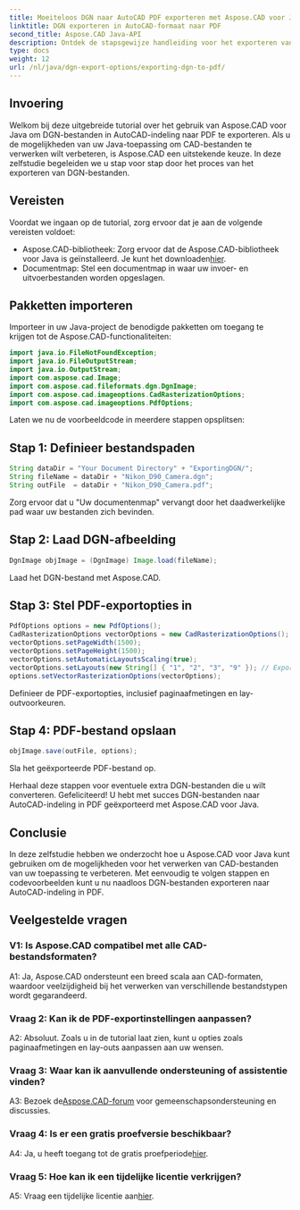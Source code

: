 ```yaml
---
title: Moeiteloos DGN naar AutoCAD PDF exporteren met Aspose.CAD voor Java
linktitle: DGN exporteren in AutoCAD-formaat naar PDF
second_title: Aspose.CAD Java-API
description: Ontdek de stapsgewijze handleiding voor het exporteren van DGN-bestanden naar AutoCAD-indeling in PDF met behulp van Aspose.CAD voor Java. Verbeter moeiteloos de CAD-verwerkingsmogelijkheden van uw Java-applicatie.
type: docs
weight: 12
url: /nl/java/dgn-export-options/exporting-dgn-to-pdf/
---
```

## Invoering

Welkom bij deze uitgebreide tutorial over het gebruik van Aspose.CAD voor Java om DGN-bestanden in AutoCAD-indeling naar PDF te exporteren. Als u de mogelijkheden van uw Java-toepassing om CAD-bestanden te verwerken wilt verbeteren, is Aspose.CAD een uitstekende keuze. In deze zelfstudie begeleiden we u stap voor stap door het proces van het exporteren van DGN-bestanden.


## Vereisten
Voordat we ingaan op de tutorial, zorg ervoor dat je aan de volgende vereisten voldoet:
-  Aspose.CAD-bibliotheek: Zorg ervoor dat de Aspose.CAD-bibliotheek voor Java is geïnstalleerd. Je kunt het downloaden[hier](https://releases.aspose.com/cad/java/).
- Documentmap: Stel een documentmap in waar uw invoer- en uitvoerbestanden worden opgeslagen.

## Pakketten importeren

Importeer in uw Java-project de benodigde pakketten om toegang te krijgen tot de Aspose.CAD-functionaliteiten:

```java
import java.io.FileNotFoundException;
import java.io.FileOutputStream;
import java.io.OutputStream;
import com.aspose.cad.Image;
import com.aspose.cad.fileformats.dgn.DgnImage;
import com.aspose.cad.imageoptions.CadRasterizationOptions;
import com.aspose.cad.imageoptions.PdfOptions;
```

Laten we nu de voorbeeldcode in meerdere stappen opsplitsen:

## Stap 1: Definieer bestandspaden

```java
String dataDir = "Your Document Directory" + "ExportingDGN/";
String fileName = dataDir + "Nikon_D90_Camera.dgn";
String outFile  = dataDir + "Nikon_D90_Camera.pdf";
```

Zorg ervoor dat u "Uw documentenmap" vervangt door het daadwerkelijke pad waar uw bestanden zich bevinden.

## Stap 2: Laad DGN-afbeelding

```java
DgnImage objImage = (DgnImage) Image.load(fileName);
```

Laad het DGN-bestand met Aspose.CAD.

## Stap 3: Stel PDF-exportopties in

```java
PdfOptions options = new PdfOptions();
CadRasterizationOptions vectorOptions = new CadRasterizationOptions();
vectorOptions.setPageWidth(1500);
vectorOptions.setPageHeight(1500);
vectorOptions.setAutomaticLayoutsScaling(true);
vectorOptions.setLayouts(new String[] { "1", "2", "3", "9" }); // Exporteer specifieke weergaven
options.setVectorRasterizationOptions(vectorOptions);
```

Definieer de PDF-exportopties, inclusief paginaafmetingen en lay-outvoorkeuren.

## Stap 4: PDF-bestand opslaan

```java
objImage.save(outFile, options);
```

Sla het geëxporteerde PDF-bestand op.

Herhaal deze stappen voor eventuele extra DGN-bestanden die u wilt converteren. Gefeliciteerd! U hebt met succes DGN-bestanden naar AutoCAD-indeling in PDF geëxporteerd met Aspose.CAD voor Java.

## Conclusie

In deze zelfstudie hebben we onderzocht hoe u Aspose.CAD voor Java kunt gebruiken om de mogelijkheden voor het verwerken van CAD-bestanden van uw toepassing te verbeteren. Met eenvoudig te volgen stappen en codevoorbeelden kunt u nu naadloos DGN-bestanden exporteren naar AutoCAD-indeling in PDF.

## Veelgestelde vragen

### V1: Is Aspose.CAD compatibel met alle CAD-bestandsformaten?

A1: Ja, Aspose.CAD ondersteunt een breed scala aan CAD-formaten, waardoor veelzijdigheid bij het verwerken van verschillende bestandstypen wordt gegarandeerd.

### Vraag 2: Kan ik de PDF-exportinstellingen aanpassen?

A2: Absoluut. Zoals u in de tutorial laat zien, kunt u opties zoals paginaafmetingen en lay-outs aanpassen aan uw wensen.

### Vraag 3: Waar kan ik aanvullende ondersteuning of assistentie vinden?

 A3: Bezoek de[Aspose.CAD-forum](https://forum.aspose.com/c/cad/19) voor gemeenschapsondersteuning en discussies.

### Vraag 4: Is er een gratis proefversie beschikbaar?

 A4: Ja, u heeft toegang tot de gratis proefperiode[hier](https://releases.aspose.com/).

### Vraag 5: Hoe kan ik een tijdelijke licentie verkrijgen?

 A5: Vraag een tijdelijke licentie aan[hier](https://purchase.aspose.com/temporary-license/).